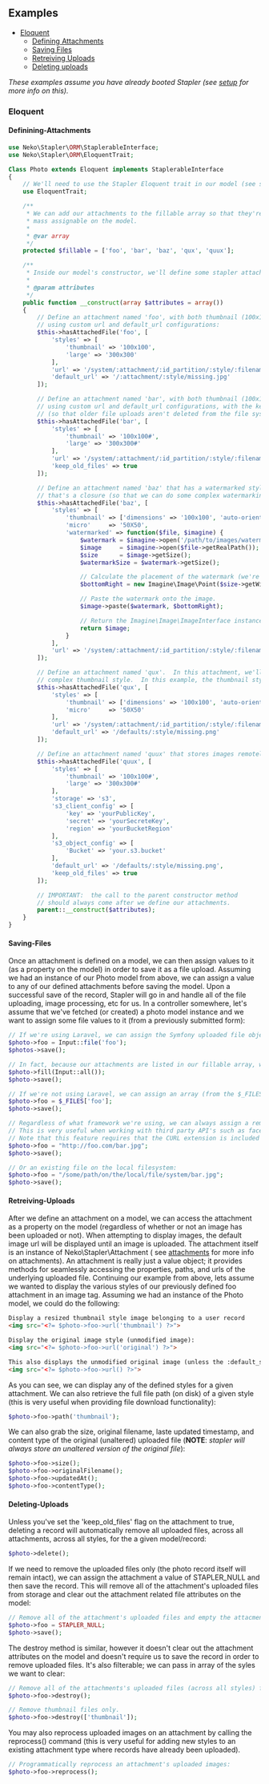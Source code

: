 ## Examples

* [Eloquent](#eloquent)
    * [Defining Attachments](#defining-attachments)
    * [Saving Files](#saving-files)
    * [Retreiving Uploads](#retreiving-uploads)
    * [Deleting uploads](#deleting-uploads)

*These examples assume you have already booted Stapler (see [setup](setup.md) for more info on this).*

### Eloquent

#### Definining-Attachments

```php
use Neko\Stapler\ORM\StaplerableInterface;
use Neko\Stapler\ORM\EloquentTrait;

Class Photo extends Eloquent implements StaplerableInterface
{
    // We'll need to use the Stapler Eloquent trait in our model (see setup for more info).
    use EloquentTrait;

    /**
     * We can add our attachments to the fillable array so that they're
     * mass assignable on the model.
     *
     * @var array
     */
    protected $fillable = ['foo', 'bar', 'baz', 'qux', 'quux'];

    /**
     * Inside our model's constructor, we'll define some stapler attachments:
     *
     * @param attributes
     */
    public function __construct(array $attributes = array())
    {
        // Define an attachment named 'foo', with both thumbnail (100x100) and large (300x300) styles,
        // using custom url and default_url configurations:
        $this->hasAttachedFile('foo', [
            'styles' => [
                'thumbnail' => '100x100',
                'large' => '300x300'
            ],
            'url' => '/system/:attachment/:id_partition/:style/:filename',
            'default_url' => '/:attachment/:style/missing.jpg'
        ]);

        // Define an attachment named 'bar', with both thumbnail (100x100) and large (300x300) styles,
        // using custom url and default_url configurations, with the keep_old_files flag set to true
        // (so that older file uploads aren't deleted from the file system) and image cropping turned on:
        $this->hasAttachedFile('bar', [
            'styles' => [
                'thumbnail' => '100x100#',
                'large' => '300x300#'
            ],
            'url' => '/system/:attachment/:id_partition/:style/:filename',
            'keep_old_files' => true
        ]);

        // Define an attachment named 'baz' that has a watermarked style.  Here, we define a style named 'watermarked'
        // that's a closure (so that we can do some complex watermarking stuff):
        $this->hasAttachedFile('baz', [
            'styles' => [
                'thumbnail' => ['dimensions' => '100x100', 'auto-orient' => true, 'convert_options' => ['quality' => 100]],
                'micro'     => '50X50',
                'watermarked' => function($file, $imagine) {
                    $watermark = $imagine->open('/path/to/images/watermark.png');   // Create an instance of ImageInterface for the watermark image.
                    $image     = $imagine->open($file->getRealPath());              // Create an instance of ImageInterface for the uploaded image.
                    $size      = $image->getSize();                                 // Get the size of the uploaded image.
                    $watermarkSize = $watermark->getSize();                         // Get the size of the watermark image.

                    // Calculate the placement of the watermark (we're aiming for the bottom right corner here).
                    $bottomRight = new Imagine\Image\Point($size->getWidth() - $watermarkSize->getWidth(), $size->getHeight() - $watermarkSize->getHeight());

                    // Paste the watermark onto the image.
                    $image->paste($watermark, $bottomRight);

                    // Return the Imagine\Image\ImageInterface instance.
                    return $image;
                }
            ],
            'url' => '/system/:attachment/:id_partition/:style/:filename'
        ]);

        // Define an attachment named 'qux'.  In this attachment, we'll use alternative style notation to define a slightly more
        // complex thumbnail style.  In this example, the thumbnail style will be a 100x100px auto-oriented image with 100% quality:
        $this->hasAttachedFile('qux', [
            'styles' => [
                'thumbnail' => ['dimensions' => '100x100', 'auto-orient' => true, 'convert_options' => ['quality' => 100]],
                'micro'     => '50X50'
            ],
            'url' => '/system/:attachment/:id_partition/:style/:filename',
            'default_url' => '/defaults/:style/missing.png'
        ]);

        // Define an attachment named 'quux' that stores images remotely in an S3 bucket.
        $this->hasAttachedFile('quux', [
            'styles' => [
                'thumbnail' => '100x100#',
                'large' => '300x300#'
            ],
            'storage' => 's3',
            's3_client_config' => [
                'key' => 'yourPublicKey',
                'secret' => 'yourSecreteKey',
                'region' => 'yourBucketRegion'
            ],
            's3_object_config' => [
                'Bucket' => 'your.s3.bucket'
            ],
            'default_url' => '/defaults/:style/missing.png',
            'keep_old_files' => true
        ]);

        // IMPORTANT:  the call to the parent constructor method
        // should always come after we define our attachments.
        parent::__construct($attributes);
    }
}
```

#### Saving-Files

Once an attachment is defined on a model, we can then assign values to it (as a property on the model) in order to save
it as a file upload. Assuming we had an instance of our Photo model from above, we can assign a value to any of our
defined attachments before saving the model. Upon a successful save of the record, Stapler will go in and handle all of
the file uploading, image processing, etc for us. In a controller somewhere, let's assume that we've fetched (or
created) a photo model instance and we want to assign some file values to it (from a previously submitted form):

```php
// If we're using Laravel, we can assign the Symfony uploaded file object directly on the modeal:
$photo->foo = Input::file('foo');
$photos->save();

// In fact, because our attachments are listed in our fillable array, we can simple mass assign all input values on our photo:
$photo->fill(Input::all());
$photo->save();

// If we're not using Laravel, we can assign an array (from the $_FILES array) to the uploaded file:
$photo->foo = $_FILES['foo'];
$photo->save();

// Regardless of what framework we're using, we can always assign a remote url as an attachment value.
// This is very useful when working with third party API's such as facebook, twitter, etc.
// Note that this feature requires that the CURL extension is included as part of your PHP installation.
$photo->foo = "http://foo.com/bar.jpg";
$photo->save();

// Or an existing file on the local filesystem:
$photo->foo = "/some/path/on/the/local/file/system/bar.jpg";
$photo->save();
```

#### Retreiving-Uploads

After we define an attachment on a model, we can access the attachment as a property on the model (regardless of whether
or not an image has been uploaded or not). When attempting to display images, the default image url will be displayed
until an image is uploaded. The attachment itself is an instance of Neko\Stapler\Attachment (
see [attachments](attachments.md) for more info on attachments). An attachment is really just a value object; it
provides methods for seamlessly accessing the properties, paths, and urls of the underlying uploaded file. Continuing
our example from above, lets assume we wanted to display the various styles of our previously defined foo attachment in
an image tag. Assuming we had an instance of the Photo model, we could do the following:

```html
Display a resized thumbnail style image belonging to a user record
<img src="<?= $photo->foo->url('thumbnail') ?>">

Display the original image style (unmodified image):
<img src="<?= $photo->foo->url('original') ?>">

This also displays the unmodified original image (unless the :default_style interpolation has been set to a different style):
<img src="<?= $photo->foo->url() ?>">
```

As you can see, we can display any of the defined styles for a given attachment. We can also retrieve the full file
path (on disk) of a given style (this is very useful when providing file download functionality):

```php
$photo->foo->path('thumbnail');
```

We can also grab the size, original filename, laste updated timestamp, and content type of the original (unaltered)
uploaded file (**NOTE**: *stapler will always store an unaltered version of the original file*):

```php
$photo->foo->size();
$photo->foo->originalFilename();
$photo->foo->updatedAt();
$photo->foo->contentType();
```

#### Deleting-Uploads

Unless you've set the 'keep_old_files' flag on the attachment to true, deleting a record will automatically remove all
uploaded files, across all attachments, across all styles, for the a given model/record:

```php
$photo->delete();
```

If we need to remove the uploaded files only (the photo record itself will remain intact), we can assign the attachment
a value of STAPLER_NULL and then save the record. This will remove all of the attachment's uploaded files from storage
and clear out the attachment related file attributes on the model:

```php
// Remove all of the attachment's uploaded files and empty the attacment attributes on the model (does not save the record though).
$photo->foo = STAPLER_NULL;
$photo->save();
```

The destroy method is similar, however it doesn't clear out the attachment attributes on the model and doesn't require
us to save the record in order to remove uploaded files. It's also filterable; we can pass in array of the syles we want
to clear:

```php
// Remove all of the attachments's uploaded files (across all styles) from storage.
$photo->foo->destroy();

// Remove thumbnail files only.
$photo->foo->destroy(['thumbnail']);
```

You may also reprocess uploaded images on an attachment by calling the reprocess() command (this is very useful for
adding new styles to an existing attachment type where records have already been uploaded).

```php
// Programmatically reprocess an attachment's uploaded images:
$photo->foo->reprocess();
```